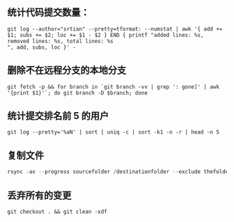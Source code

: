 
## 统计代码提交数量：
```git
git log --author="srtian" --pretty=tformat: --numstat | awk '{ add += $1; subs += $2; loc += $1 - $2 } END { printf "added lines: %s, removed lines: %s, total lines: %s
", add, subs, loc }' -
```

## 删除不在远程分支的本地分支
```git
git fetch -p && for branch in `git branch -vv | grep ': gone]' | awk '{print $1}'`; do git branch -D $branch; done
```

## 统计提交排名前 5 的用户
```git
git log --pretty='%aN' | sort | uniq -c | sort -k1 -n -r | head -n 5
```

## 复制文件
```powershell
rsync -av --progress sourcefolder /destinationfolder --exclude thefoldertoexclude
```

## 丢弃所有的变更
```git
git checkout . && git clean -xdf
```

